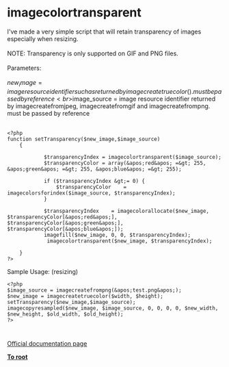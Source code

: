 # imagecolortransparent



I&apos;ve made a very simple script that will retain transparency of images especially when resizing.<br><br>NOTE: Transparency is only supported on GIF and PNG files.<br><br>Parameters:<br><br>$new_image = image resource identifier such as returned by imagecreatetruecolor(). must be passed by reference<br>$image_source = image resource identifier returned by imagecreatefromjpeg, imagecreatefromgif and imagecreatefrompng. must be passed by reference<br><br>

```
<?php
function setTransparency($new_image,$image_source)
    {
        
            $transparencyIndex = imagecolortransparent($image_source);
            $transparencyColor = array(&apos;red&apos; =&gt; 255, &apos;green&apos; =&gt; 255, &apos;blue&apos; =&gt; 255);
             
            if ($transparencyIndex &gt;= 0) {
                $transparencyColor    = imagecolorsforindex($image_source, $transparencyIndex);    
            }
            
            $transparencyIndex    = imagecolorallocate($new_image, $transparencyColor[&apos;red&apos;], $transparencyColor[&apos;green&apos;], $transparencyColor[&apos;blue&apos;]);
            imagefill($new_image, 0, 0, $transparencyIndex);
             imagecolortransparent($new_image, $transparencyIndex);
        
    } 
?>
```



Sample Usage: (resizing)



```
<?php
$image_source = imagecreatefrompng(&apos;test.png&apos;);
$new_image = imagecreatetruecolor($width, $height);
setTransparency($new_image,$image_source);
imagecopyresampled($new_image, $image_source, 0, 0, 0, 0, $new_width, $new_height, $old_width, $old_height);
?>
```
  

#

[Official documentation page](https://www.php.net/manual/en/function.imagecolortransparent.php)

**[To root](/README.md)**